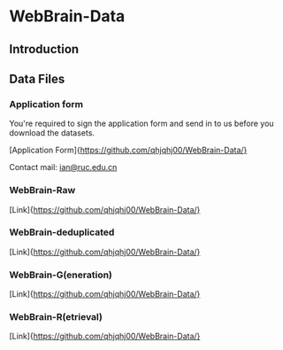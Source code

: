 # WebBrain-Data

## Introduction

## Data Files

### Application form

You're required to sign the application form and send in to us before you download the datasets. 

[Application Form]{https://github.com/qhjqhj00/WebBrain-Data/}

Contact mail: ian@ruc.edu.cn

### WebBrain-Raw

[Link]{https://github.com/qhjqhj00/WebBrain-Data/}

### WebBrain-deduplicated

[Link]{https://github.com/qhjqhj00/WebBrain-Data/}

### WebBrain-G(eneration)

[Link]{https://github.com/qhjqhj00/WebBrain-Data/}

### WebBrain-R(etrieval)

[Link]{https://github.com/qhjqhj00/WebBrain-Data/}

